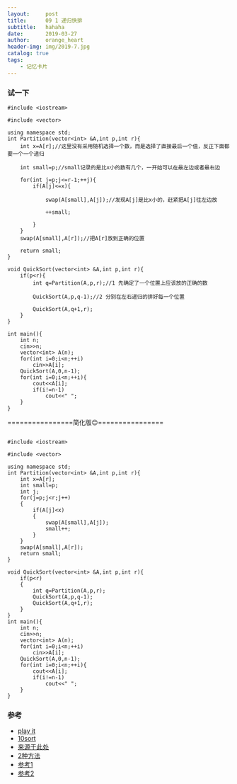 ```yaml
---
layout:     post
title:      09 1 递归快排
subtitle:   hahaha
date:       2019-03-27
author:     orange_heart
header-img: img/2019-7.jpg
catalog: true
tags:
    - 记忆卡片
---
```


### 试一下

```objc
#include <iostream>  

#include <vector>  

using namespace std;
int Partition(vector<int> &A,int p,int r){
    int x=A[r];//这里没有采用随机选择一个数，而是选择了直接最后一个值，反正下面都要一个一个递归
    
    int small=p;//small记录的是比x小的数有几个，一开始可以在最左边或者最右边
    
    for(int j=p;j<=r-1;++j){
        if(A[j]<=x){
            
            swap(A[small],A[j]);//发现A[j]是比x小的，赶紧把A[j]往左边放
            
            ++small;
            
        }
    }
    swap(A[small],A[r]);//把A[r]放到正确的位置
    
    return small;
}
 
void QuickSort(vector<int> &A,int p,int r){
    if(p<r){
        int q=Partition(A,p,r);//1 先确定了一个位置上应该放的正确的数
        
        QuickSort(A,p,q-1);//2 分别在左右递归的排好每一个位置
        
        QuickSort(A,q+1,r);
    }
}
 
int main(){
    int n;
    cin>>n;
    vector<int> A(n);
    for(int i=0;i<n;++i)
        cin>>A[i];
    QuickSort(A,0,n-1);
    for(int i=0;i<n;++i){
        cout<<A[i];
        if(i!=n-1)
            cout<<" ";
    }
}

```

================简化版😌================

```objc

#include <iostream>  

#include <vector>  

using namespace std;
int Partition(vector<int> &A,int p,int r){
    int x=A[r];
    int small=p;
    int j;
    for(j=p;j<r;j++)
    {
        if(A[j]<x)
        {
            swap(A[small],A[j]);
            small++;
        }
    }
    swap(A[small],A[r]);
    return small;
}
 
void QuickSort(vector<int> &A,int p,int r){
    if(p<r)
    {
        int q=Partition(A,p,r);
        QuickSort(A,p,q-1);
        QuickSort(A,q+1,r);
    }
}
int main(){
    int n;
    cin>>n;
    vector<int> A(n);
    for(int i=0;i<n;++i)
        cin>>A[i];
    QuickSort(A,0,n-1);
    for(int i=0;i<n;++i){
        cout<<A[i];
        if(i!=n-1)
            cout<<" ";
    }
}

```
### 参考

- [play it](https://www.nowcoder.com/questionTerminal/3385982ae71d4a1ca8bf3d03614c0325)
- [10sort](https://www.cnblogs.com/onepixel/p/7674659.html)
- [来源于此处](https://blog.csdn.net/jw903/article/details/35282035)
- [2种方法](https://www.zybuluo.com/Ggmatch/note/1036346)
- [参考1](https://github.com/zhedahht/CodingInterviewChinese2)
- [参考2](https://github.com/gatieme/CodingInterviews)
<!--stackedit_data:
eyJoaXN0b3J5IjpbLTE3MzE1MjEwMTIsMTc3MDE0OTQwNSw2Mj
kxNTUxNjUsLTY0MjkxNTc1LDIwNDYxMjg2NjhdfQ==
-->